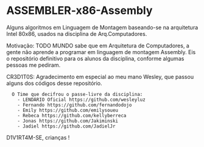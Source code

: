 # ASSEMBLER-x86-Assembly
Alguns algoritmos em Linguagem de Montagem baseando-se na arquitetura Intel 80x86, usados na disciplina de Arq.Computadores.

Motivação:
TODO MUNDO sabe que em Arquitetura de Computadores, a gente não aprende a programar em linguagem de montagem Assembly. 
Eis o repositório definitivo para os alunos da disciplina, conforme algumas pessoas me pediram.

CR3D1T0S:
      Agradecimento em especial ao meu mano Wesley, que passou alguns dos códigos desse repositório.
       
      O Time que decifrou o passe-livre da disciplina:
        - LENDÁRIO Oficial https://github.com/wesleyluz
        - Fernando https://github.com/fernandodojo
        - Emily https://github.com/emilysoueu
        - Rebeca https://github.com/kellyberreca
        - Jonas https://github.com/Jakiminski
        - Jadiel https://github.com/JadielJr
      
D1V1RT4M-SE, crianças !
